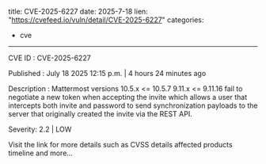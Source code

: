  
title: CVE-2025-6227
date: 2025-7-18
lien: "https://cvefeed.io/vuln/detail/CVE-2025-6227"
categories:
  - cve
---

CVE ID : CVE-2025-6227

Published :  July 18
2025
12:15 p.m. | 4 hours
24 minutes ago

Description : Mattermost versions 10.5.x <= 10.5.7
9.11.x <= 9.11.16 fail to negotiate a new token when accepting the invite which allows a user that intercepts both invite and password to send synchronization payloads to the server that originally created the invite via the REST API.

Severity: 2.2 | LOW

Visit the link for more details
such as CVSS details
affected products
timeline
and more...
